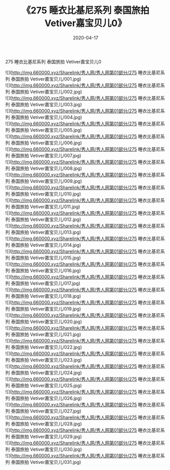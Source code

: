 ﻿---
layout: post
title:  《275 睡衣比基尼系列 泰国旅拍 Vetiver嘉宝贝儿0》
date:   2020-04-17
img: http://img.660000.xyz/Sharelink/秀人网/秀人网第01部分/275 睡衣比基尼系列 泰国旅拍 Vetiver嘉宝贝儿0/000.jpg
categories: [美女, 清纯, 唯美]
---

275 睡衣比基尼系列 泰国旅拍 Vetiver嘉宝贝儿0

  ![](http://img.660000.xyz/Sharelink/秀人网/秀人网第01部分/275 睡衣比基尼系列 泰国旅拍 Vetiver嘉宝贝儿/001.jpg) <br> ![](http://img.660000.xyz/Sharelink/秀人网/秀人网第01部分/275 睡衣比基尼系列 泰国旅拍 Vetiver嘉宝贝儿/002.jpg) <br> ![](http://img.660000.xyz/Sharelink/秀人网/秀人网第01部分/275 睡衣比基尼系列 泰国旅拍 Vetiver嘉宝贝儿/003.jpg) <br> ![](http://img.660000.xyz/Sharelink/秀人网/秀人网第01部分/275 睡衣比基尼系列 泰国旅拍 Vetiver嘉宝贝儿/004.jpg) <br> ![](http://img.660000.xyz/Sharelink/秀人网/秀人网第01部分/275 睡衣比基尼系列 泰国旅拍 Vetiver嘉宝贝儿/005.jpg) <br> ![](http://img.660000.xyz/Sharelink/秀人网/秀人网第01部分/275 睡衣比基尼系列 泰国旅拍 Vetiver嘉宝贝儿/006.jpg) <br> ![](http://img.660000.xyz/Sharelink/秀人网/秀人网第01部分/275 睡衣比基尼系列 泰国旅拍 Vetiver嘉宝贝儿/007.jpg) <br> ![](http://img.660000.xyz/Sharelink/秀人网/秀人网第01部分/275 睡衣比基尼系列 泰国旅拍 Vetiver嘉宝贝儿/008.jpg) <br> ![](http://img.660000.xyz/Sharelink/秀人网/秀人网第01部分/275 睡衣比基尼系列 泰国旅拍 Vetiver嘉宝贝儿/009.jpg) <br> ![](http://img.660000.xyz/Sharelink/秀人网/秀人网第01部分/275 睡衣比基尼系列 泰国旅拍 Vetiver嘉宝贝儿/010.jpg) <br> ![](http://img.660000.xyz/Sharelink/秀人网/秀人网第01部分/275 睡衣比基尼系列 泰国旅拍 Vetiver嘉宝贝儿/011.jpg) <br> ![](http://img.660000.xyz/Sharelink/秀人网/秀人网第01部分/275 睡衣比基尼系列 泰国旅拍 Vetiver嘉宝贝儿/012.jpg) <br> ![](http://img.660000.xyz/Sharelink/秀人网/秀人网第01部分/275 睡衣比基尼系列 泰国旅拍 Vetiver嘉宝贝儿/013.jpg) <br> ![](http://img.660000.xyz/Sharelink/秀人网/秀人网第01部分/275 睡衣比基尼系列 泰国旅拍 Vetiver嘉宝贝儿/014.jpg) <br> ![](http://img.660000.xyz/Sharelink/秀人网/秀人网第01部分/275 睡衣比基尼系列 泰国旅拍 Vetiver嘉宝贝儿/015.jpg) <br> ![](http://img.660000.xyz/Sharelink/秀人网/秀人网第01部分/275 睡衣比基尼系列 泰国旅拍 Vetiver嘉宝贝儿/016.jpg) <br> ![](http://img.660000.xyz/Sharelink/秀人网/秀人网第01部分/275 睡衣比基尼系列 泰国旅拍 Vetiver嘉宝贝儿/017.jpg) <br> ![](http://img.660000.xyz/Sharelink/秀人网/秀人网第01部分/275 睡衣比基尼系列 泰国旅拍 Vetiver嘉宝贝儿/018.jpg) <br> ![](http://img.660000.xyz/Sharelink/秀人网/秀人网第01部分/275 睡衣比基尼系列 泰国旅拍 Vetiver嘉宝贝儿/019.jpg) <br> ![](http://img.660000.xyz/Sharelink/秀人网/秀人网第01部分/275 睡衣比基尼系列 泰国旅拍 Vetiver嘉宝贝儿/020.jpg) <br> ![](http://img.660000.xyz/Sharelink/秀人网/秀人网第01部分/275 睡衣比基尼系列 泰国旅拍 Vetiver嘉宝贝儿/021.jpg) <br> ![](http://img.660000.xyz/Sharelink/秀人网/秀人网第01部分/275 睡衣比基尼系列 泰国旅拍 Vetiver嘉宝贝儿/022.jpg) <br> ![](http://img.660000.xyz/Sharelink/秀人网/秀人网第01部分/275 睡衣比基尼系列 泰国旅拍 Vetiver嘉宝贝儿/023.jpg) <br> ![](http://img.660000.xyz/Sharelink/秀人网/秀人网第01部分/275 睡衣比基尼系列 泰国旅拍 Vetiver嘉宝贝儿/024.jpg) <br> ![](http://img.660000.xyz/Sharelink/秀人网/秀人网第01部分/275 睡衣比基尼系列 泰国旅拍 Vetiver嘉宝贝儿/025.jpg) <br> ![](http://img.660000.xyz/Sharelink/秀人网/秀人网第01部分/275 睡衣比基尼系列 泰国旅拍 Vetiver嘉宝贝儿/026.jpg) <br> ![](http://img.660000.xyz/Sharelink/秀人网/秀人网第01部分/275 睡衣比基尼系列 泰国旅拍 Vetiver嘉宝贝儿/027.jpg) <br> ![](http://img.660000.xyz/Sharelink/秀人网/秀人网第01部分/275 睡衣比基尼系列 泰国旅拍 Vetiver嘉宝贝儿/028.jpg) <br> ![](http://img.660000.xyz/Sharelink/秀人网/秀人网第01部分/275 睡衣比基尼系列 泰国旅拍 Vetiver嘉宝贝儿/029.jpg) <br> ![](http://img.660000.xyz/Sharelink/秀人网/秀人网第01部分/275 睡衣比基尼系列 泰国旅拍 Vetiver嘉宝贝儿/030.jpg) <br> ![](http://img.660000.xyz/Sharelink/秀人网/秀人网第01部分/275 睡衣比基尼系列 泰国旅拍 Vetiver嘉宝贝儿/031.jpg) <br>